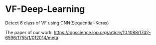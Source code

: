 # VF-Deep-Learning
Detect 6 class of VF using CNN(Sequential-Keras)

The paper of our work: https://iopscience.iop.org/article/10.1088/1742-6596/1755/1/012014/meta
